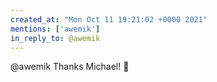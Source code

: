 ```yaml
---
created_at: "Mon Oct 11 19:21:02 +0000 2021"
mentions: ['awemik']
in_reply_to: @awemik
---
```


@awemik Thanks Michael! 🙏